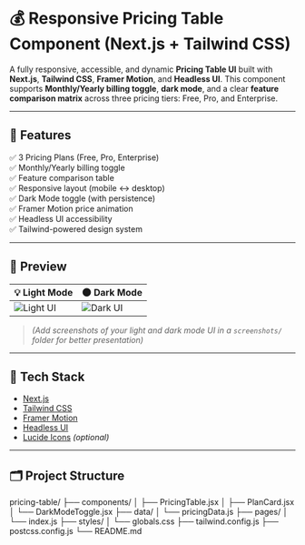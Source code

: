 # 💰 Responsive Pricing Table Component (Next.js + Tailwind CSS)

A fully responsive, accessible, and dynamic **Pricing Table UI** built with **Next.js**, **Tailwind CSS**, **Framer Motion**, and **Headless UI**. This component supports **Monthly/Yearly billing toggle**, **dark mode**, and a clear **feature comparison matrix** across three pricing tiers: Free, Pro, and Enterprise.

---

## 🚀 Features

✅ 3 Pricing Plans (Free, Pro, Enterprise)  
✅ Monthly/Yearly billing toggle  
✅ Feature comparison table  
✅ Responsive layout (mobile ↔ desktop)  
✅ Dark Mode toggle (with persistence)  
✅ Framer Motion price animation  
✅ Headless UI accessibility  
✅ Tailwind-powered design system

---

## 📸 Preview

| 💡 Light Mode | 🌑 Dark Mode |
|--------------|-------------|
| ![Light UI](./screenshots/light-mode.png) | ![Dark UI](./screenshots/dark-mode.png) |

> *(Add screenshots of your light and dark mode UI in a `screenshots/` folder for better presentation)*

---

## 🧱 Tech Stack

- [Next.js](https://nextjs.org/)
- [Tailwind CSS](https://tailwindcss.com/)
- [Framer Motion](https://www.framer.com/motion/)
- [Headless UI](https://headlessui.dev/)
- [Lucide Icons](https://lucide.dev/) *(optional)*

---

## 🗂️ Project Structure

pricing-table/
├── components/
│ ├── PricingTable.jsx
│ ├── PlanCard.jsx
│ └── DarkModeToggle.jsx
├── data/
│ └── pricingData.js
├── pages/
│ └── index.js
├── styles/
│ └── globals.css
├── tailwind.config.js
├── postcss.config.js
└── README.md
